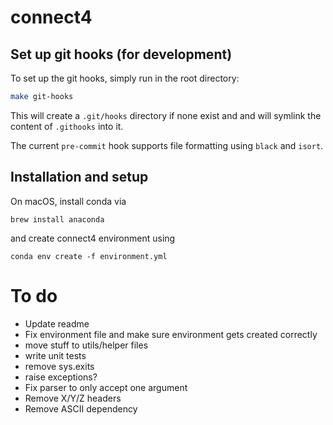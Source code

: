 # connect4

## Set up git hooks (for development)
To set up the git hooks, simply run in the root directory:

```bash
make git-hooks
```

This will create a `.git/hooks` directory if none exist and and will symlink the content of `.githooks` into it.

The current `pre-commit` hook supports file formatting using `black` and `isort`.

## Installation and setup
On macOS, install conda via 
```
brew install anaconda
```
and create connect4 environment using
```
conda env create -f environment.yml
```

# To do
 - Update readme
 - Fix environment file and make sure environment gets created correctly
 - move stuff to utils/helper files
 - write unit tests
 - remove sys.exits
 - raise exceptions?
 - Fix parser to only accept one argument
 - Remove X/Y/Z headers
 - Remove ASCII dependency


